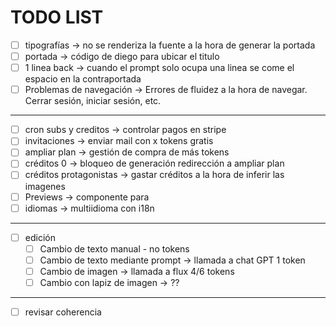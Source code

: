 
# TODO LIST

+ [ ] tipografías -> no se renderiza la fuente a la hora de generar la portada
+ [ ] portada -> código de diego para ubicar el titulo
+ [ ] 1 linea back -> cuando el prompt solo ocupa una linea se come el espacio en la contraportada
+ [ ] Problemas de navegación -> Errores de fluidez a la hora de navegar. Cerrar sesión, iniciar sesión, etc.

---

- [ ] cron subs y creditos -> controlar pagos en stripe
- [ ] invitaciones -> enviar mail con x tokens gratis
- [ ] ampliar plan -> gestión de compra de más tokens
- [ ] créditos 0 -> bloqueo de generación redirección a ampliar plan
- [ ] créditos protagonistas -> gastar créditos a la hora de inferir las imagenes
- [ ] Previews -> componente para 
- [ ] idiomas -> multiidioma con i18n

---

- [ ] edición
  - [ ] Cambio de texto manual - no tokens
  - [ ] Cambio de texto mediante prompt -> llamada a chat GPT 1 token
  - [ ] Cambio de imagen -> llamada a flux 4/6 tokens
  - [ ] Cambio con lapiz de imagen -> ??

---

- [ ] revisar coherencia
